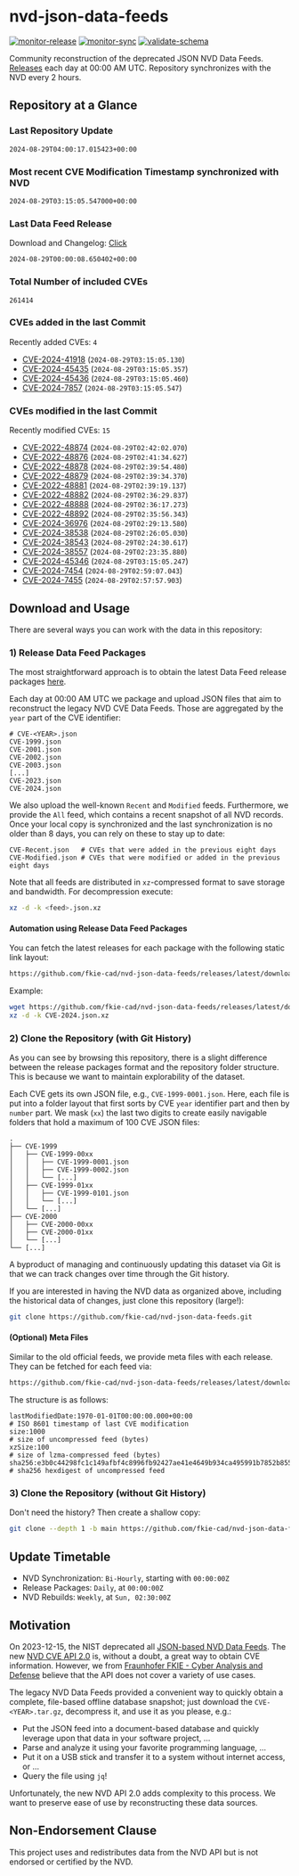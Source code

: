 # nvd-json-data-feeds

[![monitor-release](https://github.com/fkie-cad/nvd-json-data-feeds/actions/workflows/monitor_release.yml/badge.svg)](https://github.com/fkie-cad/nvd-json-data-feeds/actions/workflows/monitor_release.yml)
[![monitor-sync](https://github.com/fkie-cad/nvd-json-data-feeds/actions/workflows/monitor_sync.yml/badge.svg)](https://github.com/fkie-cad/nvd-json-data-feeds/actions/workflows/monitor_sync.yml)
[![validate-schema](https://github.com/fkie-cad/nvd-json-data-feeds/actions/workflows/validate_schema.yml/badge.svg)](https://github.com/fkie-cad/nvd-json-data-feeds/actions/workflows/validate_schema.yml)

Community reconstruction of the deprecated JSON NVD Data Feeds.
[Releases](https://github.com/fkie-cad/nvd-json-data-feeds/releases/latest) each day at 00:00 AM UTC.
Repository synchronizes with the NVD every 2 hours.

## Repository at a Glance

### Last Repository Update

```plain
2024-08-29T04:00:17.015423+00:00
```

### Most recent CVE Modification Timestamp synchronized with NVD

```plain
2024-08-29T03:15:05.547000+00:00
```

### Last Data Feed Release

Download and Changelog: [Click](https://github.com/fkie-cad/nvd-json-data-feeds/releases/latest)

```plain
2024-08-29T00:00:08.650402+00:00
```

### Total Number of included CVEs

```plain
261414
```

### CVEs added in the last Commit

Recently added CVEs: `4`

- [CVE-2024-41918](CVE-2024/CVE-2024-419xx/CVE-2024-41918.json) (`2024-08-29T03:15:05.130`)
- [CVE-2024-45435](CVE-2024/CVE-2024-454xx/CVE-2024-45435.json) (`2024-08-29T03:15:05.357`)
- [CVE-2024-45436](CVE-2024/CVE-2024-454xx/CVE-2024-45436.json) (`2024-08-29T03:15:05.460`)
- [CVE-2024-7857](CVE-2024/CVE-2024-78xx/CVE-2024-7857.json) (`2024-08-29T03:15:05.547`)


### CVEs modified in the last Commit

Recently modified CVEs: `15`

- [CVE-2022-48874](CVE-2022/CVE-2022-488xx/CVE-2022-48874.json) (`2024-08-29T02:42:02.070`)
- [CVE-2022-48876](CVE-2022/CVE-2022-488xx/CVE-2022-48876.json) (`2024-08-29T02:41:34.627`)
- [CVE-2022-48878](CVE-2022/CVE-2022-488xx/CVE-2022-48878.json) (`2024-08-29T02:39:54.480`)
- [CVE-2022-48879](CVE-2022/CVE-2022-488xx/CVE-2022-48879.json) (`2024-08-29T02:39:34.370`)
- [CVE-2022-48881](CVE-2022/CVE-2022-488xx/CVE-2022-48881.json) (`2024-08-29T02:39:19.137`)
- [CVE-2022-48882](CVE-2022/CVE-2022-488xx/CVE-2022-48882.json) (`2024-08-29T02:36:29.837`)
- [CVE-2022-48888](CVE-2022/CVE-2022-488xx/CVE-2022-48888.json) (`2024-08-29T02:36:17.273`)
- [CVE-2022-48892](CVE-2022/CVE-2022-488xx/CVE-2022-48892.json) (`2024-08-29T02:35:56.343`)
- [CVE-2024-36976](CVE-2024/CVE-2024-369xx/CVE-2024-36976.json) (`2024-08-29T02:29:13.580`)
- [CVE-2024-38538](CVE-2024/CVE-2024-385xx/CVE-2024-38538.json) (`2024-08-29T02:26:05.030`)
- [CVE-2024-38543](CVE-2024/CVE-2024-385xx/CVE-2024-38543.json) (`2024-08-29T02:24:30.617`)
- [CVE-2024-38557](CVE-2024/CVE-2024-385xx/CVE-2024-38557.json) (`2024-08-29T02:23:35.880`)
- [CVE-2024-45346](CVE-2024/CVE-2024-453xx/CVE-2024-45346.json) (`2024-08-29T03:15:05.247`)
- [CVE-2024-7454](CVE-2024/CVE-2024-74xx/CVE-2024-7454.json) (`2024-08-29T02:59:07.043`)
- [CVE-2024-7455](CVE-2024/CVE-2024-74xx/CVE-2024-7455.json) (`2024-08-29T02:57:57.903`)


## Download and Usage

There are several ways you can work with the data in this repository:

### 1) Release Data Feed Packages

The most straightforward approach is to obtain the latest Data Feed release packages [here](https://github.com/fkie-cad/nvd-json-data-feeds/releases/latest).

Each day at 00:00 AM UTC we package and upload JSON files that aim to reconstruct the legacy NVD CVE Data Feeds.
Those are aggregated by the `year` part of the CVE identifier:

```
# CVE-<YEAR>.json
CVE-1999.json
CVE-2001.json
CVE-2002.json
CVE-2003.json
[...]
CVE-2023.json
CVE-2024.json
```

We also upload the well-known `Recent` and `Modified` feeds.
Furthermore, we provide the `All` feed, which contains a recent snapshot of all NVD records.
Once your local copy is synchronized and the last synchronization is no older than 8 days, you can rely on these to stay up to date:

```plain
CVE-Recent.json   # CVEs that were added in the previous eight days
CVE-Modified.json # CVEs that were modified or added in the previous eight days
```

Note that all feeds are distributed in `xz`-compressed format to save storage and bandwidth.
For decompression execute:

```sh
xz -d -k <feed>.json.xz
```

#### Automation using Release Data Feed Packages

You can fetch the latest releases for each package with the following static link layout:

```sh
https://github.com/fkie-cad/nvd-json-data-feeds/releases/latest/download/CVE-<YEAR>.json.xz
```

Example:

```sh
wget https://github.com/fkie-cad/nvd-json-data-feeds/releases/latest/download/CVE-2024.json.xz
xz -d -k CVE-2024.json.xz
```

### 2) Clone the Repository (with Git History)

As you can see by browsing this repository, there is a slight difference between the release packages format and the repository folder structure.
This is because we want to maintain explorability of the dataset.

Each CVE gets its own JSON file, e.g., `CVE-1999-0001.json`.
Here, each file is put into a folder layout that first sorts by CVE `year` identifier part and then by `number` part.
We mask (`xx`) the last two digits to create easily navigable folders that hold a maximum of 100 CVE JSON files:

```plain
.
├── CVE-1999
│   ├── CVE-1999-00xx
│   │   ├── CVE-1999-0001.json
│   │   ├── CVE-1999-0002.json
│   │   └── [...]
│   ├── CVE-1999-01xx
│   │   ├── CVE-1999-0101.json
│   │   └── [...]
│   └── [...]
├── CVE-2000
│   ├── CVE-2000-00xx
│   ├── CVE-2000-01xx
│   └── [...]
└── [...]
```

A byproduct of managing and continuously updating this dataset via Git is that we can track changes over time through the Git history.

If you are interested in having the NVD data as organized above, including the historical data of changes, just clone this repository (large!):

```sh
git clone https://github.com/fkie-cad/nvd-json-data-feeds.git
```

#### (Optional) Meta Files

Similar to the old official feeds, we provide meta files with each release. They can be fetched for each feed via:

```sh
https://github.com/fkie-cad/nvd-json-data-feeds/releases/latest/download/CVE-<YEAR>.meta
```

The structure is as follows:

```plain
lastModifiedDate:1970-01-01T00:00:00.000+00:00                          # ISO 8601 timestamp of last CVE modification
size:1000                                                               # size of uncompressed feed (bytes)
xzSize:100                                                              # size of lzma-compressed feed (bytes)
sha256:e3b0c44298fc1c149afbf4c8996fb92427ae41e4649b934ca495991b7852b855 # sha256 hexdigest of uncompressed feed
```

### 3) Clone the Repository (without Git History)

Don't need the history? Then create a shallow copy:

```sh
git clone --depth 1 -b main https://github.com/fkie-cad/nvd-json-data-feeds.git
```


## Update Timetable

* NVD Synchronization: `Bi-Hourly`, starting with `00:00:00Z`
* Release Packages: `Daily`, at `00:00:00Z`
* NVD Rebuilds: `Weekly`, at `Sun, 02:30:00Z`


## Motivation

On 2023-12-15, the NIST deprecated all [JSON-based NVD Data Feeds](https://nvd.nist.gov/vuln/data-feeds#divRetirementBanner-1).
The new [NVD CVE API 2.0](https://nvd.nist.gov/developers/vulnerabilities) is, without a doubt, a great way to obtain CVE information.
However, we from [Fraunhofer FKIE - Cyber Analysis and Defense](https://www.fkie.fraunhofer.de/en/departments/cad.html) believe that the API does not cover a variety of use cases.

The legacy NVD Data Feeds provided a convenient way to quickly obtain a complete, file-based offline database snapshot; just download the `CVE-<YEAR>.tar.gz`, decompress it, and use it as you please, e.g.:

- Put the JSON feed into a document-based database and quickly leverage upon that data in your software project, ...
- Parse and analyze it using your favorite programming language, ...
- Put it on a USB stick and transfer it to a system without internet access, or ...
- Query the file using `jq`!

Unfortunately, the new NVD API 2.0 adds complexity to this process.
We want to preserve ease of use by reconstructing these data sources.

## Non-Endorsement Clause

This project uses and redistributes data from the NVD API but is not endorsed or certified by the NVD.